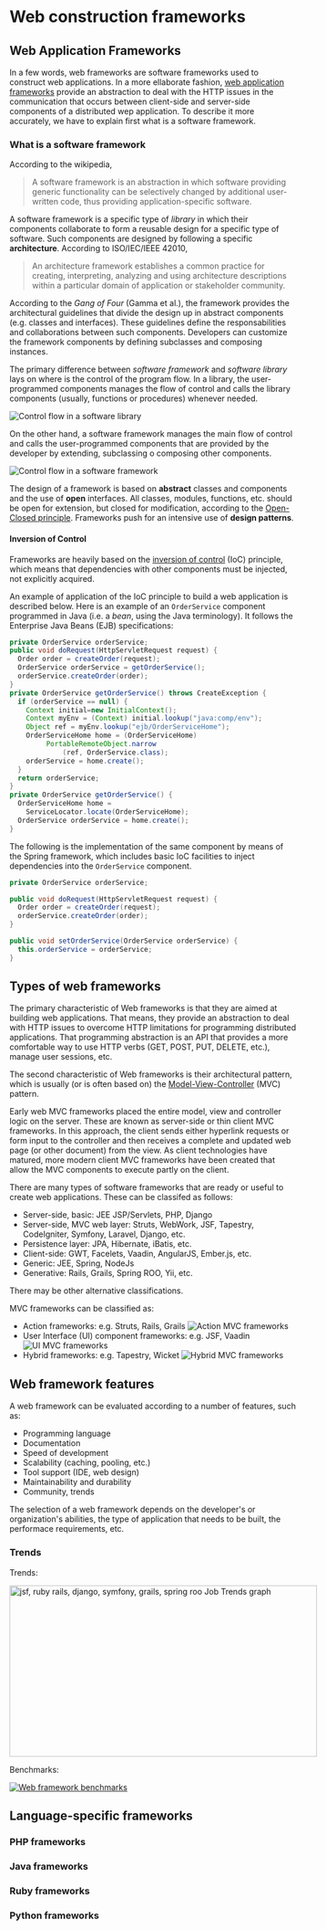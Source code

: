 # Web construction frameworks

## Web Application Frameworks

In a few words, web frameworks are software frameworks used to construct web applications. In a more ellaborate fashion, [web application frameworks](http://en.wikipedia.org/wiki/Web_application_framework) provide an abstraction to deal with the HTTP issues in the communication that occurs between client-side and server-side components of a distributed wep application. To describe it more accurately, we have to explain first what is a software framework.

### What is a software framework

According to the wikipedia, 

> A software framework is an abstraction in which software providing generic functionality can be selectively changed by additional user-written code, thus providing application-specific software.

A software framework is a specific type of _library_ in which their components collaborate to form a reusable design for a specific type of software. Such components are designed by following a specific __architecture__. According to ISO/IEC/IEEE 42010,

> An architecture framework establishes a common practice for creating, interpreting, analyzing and using architecture descriptions within a particular domain of application or stakeholder community. 

According to the _Gang of Four_ (Gamma et al.), the framework provides the architectural guidelines that divide the design up in abstract components (e.g. classes and interfaces). These guidelines define the responsabilities and collaborations between such components. Developers can customize the framework components by defining subclasses and composing instances.

The primary difference between _software framework_ and _software library_ lays on where is the control of the program flow. In a library, the user-programmed components manages the flow of control and calls the library components (usually, functions or procedures) whenever needed.

![Control flow in a software library](library-controlflow.png)

On the other hand, a software framework manages the main flow of control and calls the user-programmed components that are provided by the developer by extending, subclassing o composing other components.

![Control flow in a software framework](framework-controlflow.png)

The design of a framework is based on __abstract__ classes and components and the use of __open__ interfaces. All classes, modules, functions, etc. should be open for extension, but closed for modification, according to the [Open-Closed principle](http://en.wikipedia.org/wiki/Open/closed_principle). Frameworks push for an intensive use of __design patterns__. 

#### Inversion of Control

Frameworks are heavily based on the [inversion of control](http://en.wikipedia.org/wiki/Inversion_of_control) (IoC) principle, which means that dependencies with other components must be injected, not explicitly acquired.

An example of application of the IoC principle to build a web application is described below. Here is an example of an `OrderService` component programmed in Java (i.e. a _bean_, using the Java terminology). It follows the Enterprise Java Beans (EJB) specifications:

```java
private OrderService orderService;
public void doRequest(HttpServletRequest request) {
  Order order = createOrder(request);
  OrderService orderService = getOrderService();
  orderService.createOrder(order);
}
private OrderService getOrderService() throws CreateException {
  if (orderService == null) {
    Context initial=new InitialContext();
    Context myEnv = (Context) initial.lookup("java:comp/env");
    Object ref = myEnv.lookup("ejb/OrderServiceHome");
    OrderServiceHome home = (OrderServiceHome)
         PortableRemoteObject.narrow
             (ref, OrderService.class);
    orderService = home.create();
  }
  return orderService;
}
private OrderService getOrderService() {
  OrderServiceHome home =
    ServiceLocator.locate(OrderServiceHome);
  OrderService orderService = home.create();
}
```
The following is the implementation of the same component by means of the Spring framework, which includes basic IoC facilities to inject dependencies into the `OrderService` component.

```java
private OrderService orderService;

public void doRequest(HttpServletRequest request) {
  Order order = createOrder(request);
  orderService.createOrder(order);
}

public void setOrderService(OrderService orderService) {
  this.orderService = orderService;
}
```



## Types of web frameworks

The primary characteristic of Web frameworks is that they are aimed at building web applications. That means, they provide an abstraction to deal with HTTP issues to overcome HTTP limitations for programming distributed applications. That programming abstraction is an API that provides a more comfortable way to use HTTP verbs (GET, POST, PUT, DELETE, etc.), manage user sessions, etc.

The second characteristic of Web frameworks is their architectural pattern, which is usually (or is often based on) the [Model-View-Controller](http://en.wikipedia.org/wiki/Model%E2%80%93view%E2%80%93controller) (MVC) pattern. 

Early web MVC frameworks placed the entire model, view and controller logic on the server. These are known as server-side or thin client MVC frameworks. In this approach, the client sends either hyperlink requests or form input to the controller and then receives a complete and updated web page (or other document) from the view. As client technologies have matured, more modern client MVC frameworks have been created that allow the MVC components to execute partly on the client.

There are many types of software frameworks that are ready or useful to create web applications. These can be classifed as follows:

* Server-side, basic: JEE JSP/Servlets, PHP, Django
* Server-side, MVC web layer: Struts, WebWork, JSF, Tapestry, CodeIgniter, Symfony, Laravel, Django, etc.
* Persistence layer: JPA, Hibernate, iBatis, etc.
* Client-side: GWT, Facelets, Vaadin, AngularJS, Ember.js, etc.
* Generic: JEE, Spring, NodeJs
* Generative: Rails, Grails, Spring ROO, Yii, etc.

There may be other alternative classifications.

MVC frameworks can be classified as:

* Action frameworks: e.g. Struts, Rails, Grails
![Action MVC frameworks](action-mvc-framworks.png)
* User Interface (UI) component frameworks: e.g. JSF, Vaadin
![UI MVC frameworks](ui-mvc-frameworks.png)
* Hybrid frameworks: e.g. Tapestry, Wicket
![Hybrid MVC frameworks](hybrid-mvc-framworks.png)
## Web framework features

A web framework can be evaluated according to a number of features, such as:

* Programming language
* Documentation
* Speed of development
* Scalability (caching, pooling, etc.)
* Tool support (IDE, web design)
* Maintainability and durability
* Community, trends

The selection of a web framework depends on the developer's or organization's abilities, the type of application that needs to be built, the performace requirements, etc.


### Trends

Trends:

<div style="width:540px">
<a href="http://www.indeed.com/jobtrends?q=jsf%2C+ruby+rails%2C+django%2C+symfony%2C+grails%2C+spring+roo" title="jsf, ruby rails, django, symfony, grails, spring roo Job Trends">
<img width="540" height="300" src="http://www.indeed.com/trendgraph/jobgraph.png?q=jsf%2C+ruby+rails%2C+django%2C+symfony%2C+grails%2C+spring+roo" border="0" alt="jsf, ruby rails, django, symfony, grails, spring roo Job Trends graph">
</a>
</div>

Benchmarks:

[![Web framework benchmarks](techempower.png)](http://www.techempower.com/benchmarks/)

## Language-specific frameworks

### PHP frameworks

### Java frameworks

### Ruby frameworks

### Python frameworks



